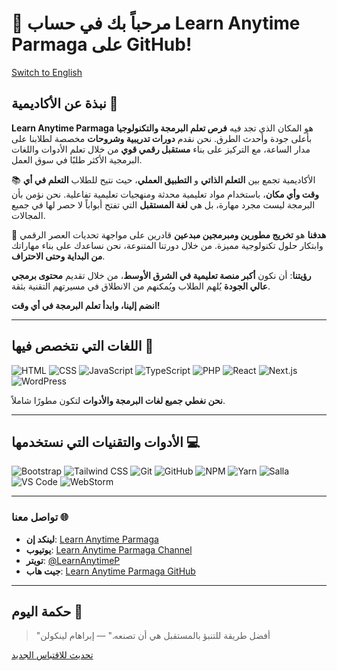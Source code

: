 # 👋 مرحباً بك في حساب Learn Anytime Parmaga على GitHub!

[Switch to English](https://github.com/LearnAnytimeParmaga)

## نبذة عن الأكاديمية 🌟
**Learn Anytime Parmaga** هو المكان الذي تجد فيه **فرص تعلم البرمجة والتكنولوجيا** بأعلى جودة وأحدث الطرق. نحن نقدم **دورات تدريبية وشروحات** مخصصة لطلابنا على مدار الساعة، مع التركيز على بناء **مستقبل رقمي قوي** من خلال تعلم الأدوات واللغات البرمجية الأكثر طلبًا في سوق العمل.

📚 الأكاديمية تجمع بين **التعلم الذاتي** و **التطبيق العملي**، حيث نتيح للطلاب **التعلم في أي وقت وأي مكان**، باستخدام مواد تعليمية محدثة ومنهجيات تعليمية تفاعلية. نحن نؤمن بأن البرمجة ليست مجرد مهارة، بل هي **لغة المستقبل** التي تفتح أبواباً لا حصر لها في جميع المجالات.

🚀 **هدفنا** هو **تخريج مطورين ومبرمجين مبدعين** قادرين على مواجهة تحديات العصر الرقمي وابتكار حلول تكنولوجية مميزة. من خلال دورتنا المتنوعة، نحن نساعدك على بناء مهاراتك **من البداية وحتى الاحتراف**.

**رؤيتنا**: أن نكون **أكبر منصة تعليمية في الشرق الأوسط**، من خلال تقديم **محتوى برمجي عالي الجودة** يُلهم الطلاب ويُمكنهم من الانطلاق في مسيرتهم التقنية بثقة.

**انضم إلينا، وابدأ تعلم البرمجة في أي وقت!**

---

## اللغات التي نتخصص فيها 📖
![HTML](https://img.shields.io/badge/HTML-E34F26?style=for-the-badge&logo=html5&logoColor=white)
![CSS](https://img.shields.io/badge/CSS-1572B6?style=for-the-badge&logo=css3&logoColor=white)
![JavaScript](https://img.shields.io/badge/JavaScript-F7DF1E?style=for-the-badge&logo=javascript&logoColor=black)
![TypeScript](https://img.shields.io/badge/TypeScript-3178C6?style=for-the-badge&logo=typescript&logoColor=white)
![PHP](https://img.shields.io/badge/PHP-777BB4?style=for-the-badge&logo=php&logoColor=white)
![React](https://img.shields.io/badge/React-61DAFB?style=for-the-badge&logo=react&logoColor=black)
![Next.js](https://img.shields.io/badge/Next.js-000000?style=for-the-badge&logo=nextdotjs&logoColor=white)
![WordPress](https://img.shields.io/badge/WordPress-21759B?style=for-the-badge&logo=wordpress&logoColor=white)

**نحن نغطي جميع لغات البرمجة والأدوات** لتكون مطورًا شاملاً.

---

## الأدوات والتقنيات التي نستخدمها 💻
![Bootstrap](https://img.shields.io/badge/Bootstrap-563D7C?style=for-the-badge&logo=bootstrap&logoColor=white)
![Tailwind CSS](https://img.shields.io/badge/TailwindCSS-06B6D4?style=for-the-badge&logo=tailwind-css&logoColor=white)
![Git](https://img.shields.io/badge/Git-F05032?style=for-the-badge&logo=git&logoColor=white)
![GitHub](https://img.shields.io/badge/GitHub-181717?style=for-the-badge&logo=github&logoColor=white)
![NPM](https://img.shields.io/badge/NPM-CB3837?style=for-the-badge&logo=npm&logoColor=white)
![Yarn](https://img.shields.io/badge/Yarn-2C8EBB?style=for-the-badge&logo=yarn&logoColor=white)
![Salla](https://img.shields.io/badge/Salla-1E90FF?style=for-the-badge&logo=salla&logoColor=white)
![VS Code](https://img.shields.io/badge/VS_Code-007ACC?style=for-the-badge&logo=visualstudiocode&logoColor=white)
![WebStorm](https://img.shields.io/badge/WebStorm-000000?style=for-the-badge&logo=webstorm&logoColor=white)

---

### تواصل معنا 🌐
- **لينكد إن**: [Learn Anytime Parmaga](https://linkedin.com/in/LearnAnytimeParmaga)
- **يوتيوب**: [Learn Anytime Parmaga Channel](https://youtube.com/@LearnAnytimeParmaga)
- **تويتر**: [@LearnAnytimeP](https://x.com/LearnAnytimeP)
- **جيت هاب**: [Learn Anytime Parmaga GitHub](https://github.com/LearnAnytimeParmaga)

---

## حكمة اليوم 📜
> "أفضل طريقة للتنبؤ بالمستقبل هي أن تصنعه." — إبراهام لينكولن

[تحديث للاقتباس الجديد](https://quotes.rest/qod)
